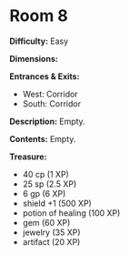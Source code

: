 # Room 8

**Difficulty:** Easy

**Dimensions:** 

**Entrances & Exits:**
- West: Corridor
- South: Corridor

**Description:**
Empty.

**Contents:**
Empty.

**Treasure:**
- 40 cp (1 XP)
- 25 sp (2.5 XP)
- 6 gp (6 XP)
- shield +1 (500 XP)
- potion of healing (100 XP)
- gem (60 XP)
- jewelry (35 XP)
- artifact (20 XP)